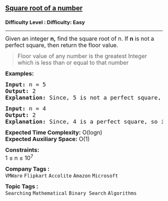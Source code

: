 <h2><a href="https://www.geeksforgeeks.org/problems/square-root/1?timeMachineDate=2024-08-13">Square root of a number</a></h2><h3>Difficulty Level : Difficulty: Easy</h3><hr><div class="problems_problem_content__Xm_eO"><p><span style="font-size: 18px;">Given an integer <strong>n,</strong> find the square root of n. If <strong>n</strong> is not a perfect square, then return the floor value.</span></p>
<blockquote>
<p><span style="font-size: 18px;">Floor value of any number is the greatest Integer which is less than or equal to that number</span></p>
</blockquote>
<p><span style="font-size: 18px;"><strong>Examples:</strong></span></p>
<pre><span style="font-size: 18px;"><strong>Input: </strong>n = 5
<strong>Output: </strong>2<strong>
Explanation: </strong>Since, 5 is not a perfect square, floor of square_root of 5 is 2.</span>
</pre>
<pre><span style="font-size: 18px;"><strong>Input: </strong>n = 4
<strong>Output: </strong>2<strong>
Explanation: </strong>Since, 4 is a perfect square, so its square root is 2.</span></pre>
<p><span style="font-size: 18px;"><strong>Expected Time Complexity:</strong> O(logn)<br><strong>Expected Auxiliary Space:</strong>&nbsp;O(1)</span></p>
<p><span style="font-size: 18px;"><strong>Constraints:</strong></span><br><span style="font-size: 18px;">1 ≤ n ≤ 10<sup>7</sup></span></p></div><p><span style=font-size:18px><strong>Company Tags : </strong><br><code>VMWare</code>&nbsp;<code>Flipkart</code>&nbsp;<code>Accolite</code>&nbsp;<code>Amazon</code>&nbsp;<code>Microsoft</code>&nbsp;<br><p><span style=font-size:18px><strong>Topic Tags : </strong><br><code>Searching</code>&nbsp;<code>Mathematical</code>&nbsp;<code>Binary Search</code>&nbsp;<code>Algorithms</code>&nbsp;